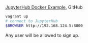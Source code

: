 
[JupyterHub Docker Example][xk7j7], GitHub

[xk7j7]: https://github.com/jupyterhub/jupyterhub-deploy-docker

```sh
vagrant up
# connect to JupyterHub
$BROWSER http://192.168.124.5:8000
```

Any user will be allowed to sign up.

